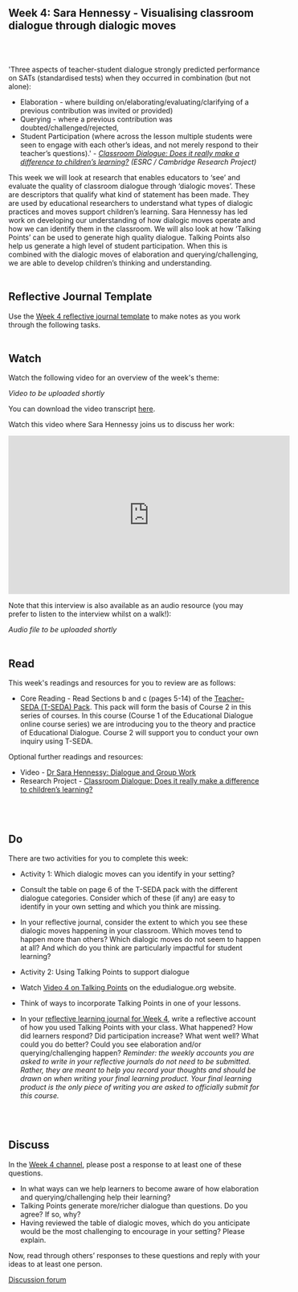 ## Week 4: Sara Hennessy - Visualising classroom dialogue through dialogic moves
<br/><br/>

'Three aspects of teacher-student dialogue strongly predicted performance on SATs (standardised tests) when they occurred in combination (but not alone):
* Elaboration - where building on/elaborating/evaluating/clarifying of a previous contribution was invited or provided)
* Querying - where a previous contribution was doubted/challenged/rejected, 
* Student Participation (where across the lesson multiple students were seen to engage with each other’s ideas, and not merely respond to their teacher’s questions).'
_- [Classroom Dialogue: Does it really make a difference to children’s learning?](https://www.educ.cam.ac.uk/research/programmes/classroomdialogue/) (ESRC / Cambridge Research Project)_

This week we will look at research that enables educators to ‘see’  and evaluate the quality of classroom dialogue through ‘dialogic moves’. These are descriptors that qualify what kind of statement has been made. They are used by educational researchers to understand what types of dialogic practices and moves support children’s learning. Sara Hennessy has led work on developing our understanding of how dialogic moves operate and how we can identify them in the classroom. We will also look at how ‘Talking Points’ can be used to generate high quality dialogue. Talking Points also help us generate a high level of student participation. When this is combined with the dialogic moves of elaboration and querying/challenging, we are able to develop children’s thinking and understanding.
<br/><br/>
## Reflective Journal Template
Use the [Week 4 reflective journal template](https://mbrugha.github.io/fundamentals-of-ed-dialogue/img/Wk4_journal.docx) to make notes as you work through the following tasks. 
<br/><br/>
## Watch

Watch the following video for an overview of the week's theme:

_Video to be uploaded shortly_

You can download the video transcript [here](https://mbrugha.github.io/fundamentals-of-ed-dialogue/img/Fundamentals_wk4_video.pdf).

Watch this video where Sara Hennessy joins us to discuss her work:

<iframe width="560" height="315" src="https://www.youtube.com/embed/UpnRSdgt24M" title="YouTube video player" frameborder="0" allow="accelerometer; autoplay; clipboard-write; encrypted-media; gyroscope; picture-in-picture" allowfullscreen></iframe>

Note that this interview is also available as an audio resource (you may prefer to listen to the interview whilst on a walk!):

_Audio file to be uploaded shortly_
<br/><br/>
## Read
This week's readings and resources for you to review are as follows:
* Core Reading - Read Sections b and c (pages 5-14) of the [Teacher-SEDA (T-SEDA) Pack](https://www.educ.cam.ac.uk/research/programmes/tseda/T-SEDA_V8a_261121.pdf). This pack will form the basis of Course 2 in this series of courses. In this course (Course 1 of the Educational Dialogue online course series) we are introducing you to the theory and practice of Educational Dialogue. Course 2 will support you to conduct your own inquiry using T-SEDA. 

Optional further readings and resources:
* Video - [Dr Sara Hennessy: Dialogue and Group Work](https://www.youtube.com/watch?v=zGe3XbLM6yI)
* Research Project - [Classroom Dialogue: Does it really make a difference to children’s learning?](https://www.educ.cam.ac.uk/research/programmes/classroomdialogue/)

<br/><br/>
## Do
There are two activities for you to complete this week:
* Activity 1: Which dialogic moves can you identify in your setting?
 * Consult the table on page 6 of the T-SEDA pack with the different dialogue categories. Consider which of these (if any) are easy to identify in your own setting and which you think are missing.
 * In your reflective journal, consider the extent to which you see these dialogic moves happening in your classroom. Which moves tend to happen more than others? Which dialogic moves do not seem to happen at all? And which do you think are particularly impactful for student learning?

* Activity 2: Using Talking Points to support dialogue
 * Watch [Video 4 on Talking Points](https://www.edudialogue.org/resources/introductory-video-series/collection-1/#video4) on the edudialogue.org website.
 * Think of ways to incorporate Talking Points in one of your lessons.

* In your [reflective learning journal for Week 4](https://mbrugha.github.io/fundamentals-of-ed-dialogue/img/Wk4_journal.docx), write a reflective account of how you used Talking Points with your class. What happened? How did learners respond? Did participation increase? What went well? What could you do better? Could you see elaboration and/or querying/challenging happen?
_Reminder: the weekly accounts you are asked to write in your reflective journals do not need to be submitted. Rather, they are meant to help you record your thoughts and should be drawn on when writing your final learning product. Your final learning product is the only piece of writing you are asked to officially submit for this course._

<br/><br/>
## Discuss
In the [Week 4 channel](https://www.edudialogue.org/forum/fundamentals-mooc/week-4-sara-hennessy-visualising-classroom-dialogue-through-dialogic-moves/#post-319), please post a response to at least one of these questions.
* In what ways can we help learners to become aware of how elaboration and querying/challenging help their learning?
* Talking Points generate more/richer dialogue than questions. Do you agree? If so, why?
* Having reviewed the table of dialogic moves, which do you anticipate would be the most challenging to encourage in your setting? Please explain.

Now, read through others’ responses to these questions and reply with your ideas to at least one person. 

<a class="btn btn-primary" href="https://www.edudialogue.org/forum/"><i class="fa fa-home"></i> Discussion forum</a>
<br/><br/>
